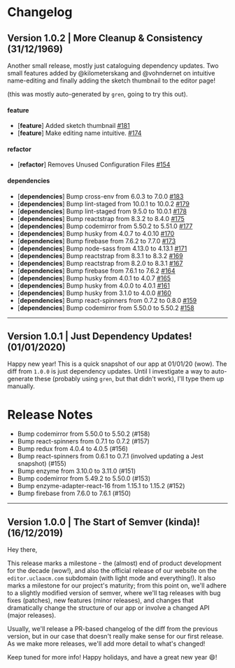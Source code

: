 # Changelog

## Version 1.0.2 | More Cleanup & Consistency (31/12/1969)

Another small release, mostly just cataloguing dependency updates. Two small features added by @kilometerskang and @vohndernet on intuitive name-editing and finally adding the sketch thumbnail to the editor page!

(this was mostly auto-generated by `gren`, going to try this out).

#### feature

- [**feature**] Added sketch thumbnail [#181](https://github.com/uclaacm/TeachLAFrontend/pull/181)
- [**feature**] Make editing name intuitive. [#174](https://github.com/uclaacm/TeachLAFrontend/pull/174)

#### refactor

- [**refactor**] Removes Unused Configuration Files [#154](https://github.com/uclaacm/TeachLAFrontend/pull/154)

#### dependencies

- [**dependencies**] Bump cross-env from 6.0.3 to 7.0.0 [#183](https://github.com/uclaacm/TeachLAFrontend/pull/183)
- [**dependencies**] Bump lint-staged from 10.0.1 to 10.0.2 [#179](https://github.com/uclaacm/TeachLAFrontend/pull/179)
- [**dependencies**] Bump lint-staged from 9.5.0 to 10.0.1 [#178](https://github.com/uclaacm/TeachLAFrontend/pull/178)
- [**dependencies**] Bump reactstrap from 8.3.2 to 8.4.0 [#175](https://github.com/uclaacm/TeachLAFrontend/pull/175)
- [**dependencies**] Bump codemirror from 5.50.2 to 5.51.0 [#177](https://github.com/uclaacm/TeachLAFrontend/pull/177)
- [**dependencies**] Bump husky from 4.0.7 to 4.0.10 [#170](https://github.com/uclaacm/TeachLAFrontend/pull/170)
- [**dependencies**] Bump firebase from 7.6.2 to 7.7.0 [#173](https://github.com/uclaacm/TeachLAFrontend/pull/173)
- [**dependencies**] Bump node-sass from 4.13.0 to 4.13.1 [#171](https://github.com/uclaacm/TeachLAFrontend/pull/171)
- [**dependencies**] Bump reactstrap from 8.3.1 to 8.3.2 [#169](https://github.com/uclaacm/TeachLAFrontend/pull/169)
- [**dependencies**] Bump reactstrap from 8.2.0 to 8.3.1 [#167](https://github.com/uclaacm/TeachLAFrontend/pull/167)
- [**dependencies**] Bump firebase from 7.6.1 to 7.6.2 [#164](https://github.com/uclaacm/TeachLAFrontend/pull/164)
- [**dependencies**] Bump husky from 4.0.1 to 4.0.7 [#165](https://github.com/uclaacm/TeachLAFrontend/pull/165)
- [**dependencies**] Bump husky from 4.0.0 to 4.0.1 [#161](https://github.com/uclaacm/TeachLAFrontend/pull/161)
- [**dependencies**] Bump husky from 3.1.0 to 4.0.0 [#160](https://github.com/uclaacm/TeachLAFrontend/pull/160)
- [**dependencies**] Bump react-spinners from 0.7.2 to 0.8.0 [#159](https://github.com/uclaacm/TeachLAFrontend/pull/159)
- [**dependencies**] Bump codemirror from 5.50.0 to 5.50.2 [#158](https://github.com/uclaacm/TeachLAFrontend/pull/158)

---

## Version 1.0.1 | Just Dependency Updates! (01/01/2020)

Happy new year! This is a quick snapshot of our app at 01/01/20 (wow). The diff from `1.0.0` is just dependency updates. Until I investigate a way to auto-generate these (probably using `gren`, but that didn't work), I'll type them up manually.

# Release Notes

- Bump codemirror from 5.50.0 to 5.50.2 (#158)
- Bump react-spinners from 0.7.1 to 0.7.2 (#157)
- Bump redux from 4.0.4 to 4.0.5 (#156)
- Bump react-spinners from 0.6.1 to 0.7.1 (involved updating a Jest snapshot) (#155)
- Bump enzyme from 3.10.0 to 3.11.0 (#151)
- Bump codemirror from 5.49.2 to 5.50.0 (#153)
- Bump enzyme-adapter-react-16 from 1.15.1 to 1.15.2 (#152)
- Bump firebase from 7.6.0 to 7.6.1 (#150)

---

## Version 1.0.0 | The Start of Semver (kinda)! (16/12/2019)

Hey there,

This release marks a milestone - the (almost) end of product development for the decade (wow!), and also the official release of our website on the `editor.uclaacm.com` subdomain (with light mode and everything!). It also marks a milestone for our project's maturity; from this point on, we'll adhere to a slightly modified version of semver, where we'll tag releases with bug fixes (patches), new features (minor releases), and changes that dramatically change the structure of our app or involve a changed API (major releases).

Usually, we'll release a PR-based changelog of the diff from the previous version, but in our case that doesn't really make sense for our first release. As we make more releases, we'll add more detail to what's changed!

Keep tuned for more info! Happy holidays, and have a great new year 😄!
